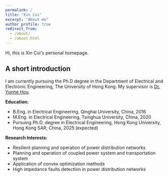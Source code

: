 ```yaml
---
permalink: /
title: "Xin Cui"
excerpt: "About me"
author_profile: true
redirect_from: 
  - /about/
  - /about.html
---
```


Hi, this is Xin Cui's personal homepage. 

## A short introduction
I am currently pursuing the Ph.D degree in the Department of Electrical and Electronic Engineering, The University of Hong Kong. My supervisor is [Dr. Yunhe Hou](https://www.eee.hku.hk/people/yhhou/). 

<b>Education:</b>
* B.Eng. in Electrical Engineering, Qinghai University, China, 2016
* M.Eng. in Electrical Engineering, Tsinghua University, China, 2020
* Pursuing Ph.D. degree in Electrical Engineering, Hong Kong University, Hong Kong SAR, China, 2025 (expected)

<b>Research Interests:</b>
* Resilient planning and operation of power distribution networks
* Planning and operation of coupled power system and transportation system
* Application of convex optimization methods
* High impedance faults detection in power distribution networks
